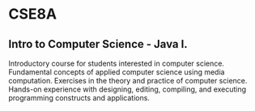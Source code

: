 # CSE8A

## Intro to Computer Science - Java I. 

Introductory course for students interested in computer science. Fundamental concepts of applied computer science using media computation. Exercises in the theory and practice of computer science. Hands-on experience with designing, editing, compiling, and executing programming constructs and applications.
